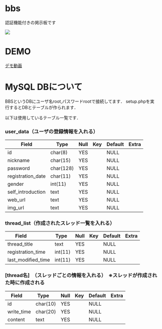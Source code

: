 # bbs
認証機能付きの掲示板です

![](https://github.com/inooooo/bbs/blob/master/screenshot.png)

# DEMO
[デモ動画](https://www.youtube.com/watch?v=TLU0xYyxvPQ)

# MySQL DBについて
BBSというDBにユーザ名root,パスワードrootで接続してます．
setup.phpを実行するとDBとテーブルが作られます．

以下は使用しているテーブル一覧です．

### user_data（ユーザの登録情報を入れる）

| Field             | Type      | Null | Key | Default | Extra |
|-------------------|-----------|------|-----|---------|-------|
| id                | char(8)   | YES  |     | NULL    |       |
| nickname          | char(15)  | YES  |     | NULL    |       |
| password          | char(128) | YES  |     | NULL    |       |
| registration_date | char(11)  | YES  |     | NULL    |       |
| gender            | int(11)   | YES  |     | NULL    |       |
| self_introduction | text      | YES  |     | NULL    |       |
| web_url           | text      | YES  |     | NULL    |       |
| img_url           | text      | YES  |     | NULL    |       |


### thread_list（作成されたスレッド一覧を入れる）
| Field              | Type    | Null | Key | Default | Extra |
|--------------------|---------|------|-----|---------|-------|
| thread_title       | text    | YES  |     | NULL    |       |
| registration_time  | int(11) | YES  |     | NULL    |       |
| last_modified_time | int(11) | YES  |     | NULL    |       |

### [thread名]　（スレッドごとの情報を入れる）　※スレッドが作成された時に作成される
| Field      | Type     | Null | Key | Default | Extra |
|------------|----------|------|-----|---------|-------|
| id         | char(10) | YES  |     | NULL    |       |
| write_time | char(20) | YES  |     | NULL    |       |
| content    | text     | YES  |     | NULL    |       |
